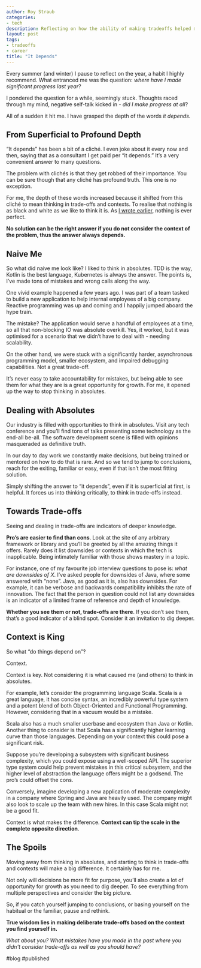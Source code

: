 ```yaml
---
author: Roy Straub
categories:
- tech
description: Reflecting on how the ability of making tradeoffs helped me become a better programmer
layout: post
tags:
- tradeoffs
- career
title: "It Depends"
---
```


Every summer (and winter) I pause to reflect on the year, a habit I highly recommend. What entranced me was the question: *where have I made significant progress last year*?

I pondered the question for a while, seemingly stuck. Thoughts raced through my mind, negative self-talk kicked in - *did I make progress at all*?

All of a sudden it hit me. I have grasped the depth of the words *it depends.*

## From Superficial to Profound Depth

“It depends” has been a bit of a cliché. I even joke about it every now and then, saying that as a consultant I get paid per “it depends.” It’s a very convenient answer to many questions.

The problem with clichés is that they get robbed of their importance. You can be sure though that any cliché has profound truth. This one is no exception.

For me, the depth of these words increased because it shifted from this cliché to mean thinking in trade-offs and contexts. To realise that nothing is as black and white as we like to think it is. As [I wrote earlier](https://rstraub.com/perfectly-imperfect-code), nothing is ever perfect. 

**No solution can be the right answer if you do not consider the context of the problem, thus the answer always depends.**

## Naive Me

So what did naive me look like? I liked to think in absolutes. TDD is the way, Kotlin is the best language, Kubernetes is always the answer. The points is, I’ve made tons of mistakes and wrong calls along the way.

One vivid example happened a few years ago. I was part of a team tasked to build a new application to help internal employees of a big company. Reactive programming was up and coming and I happily jumped aboard the hype train.

The mistake? The application would serve a handful of employees at a time, so all that non-blocking IO was absolute overkill. Yes, it worked, but it was optimised for a scenario that we didn’t have to deal with - needing scalability. 

On the other hand, we were stuck with a significantly harder, asynchronous programming model, smaller ecosystem, and impaired debugging capabilities. Not a great trade-off.

It’s never easy to take accountability for mistakes, but being able to see them for what they are is a great opportunity for growth. For me, it opened up the way to stop thinking in absolutes.

## Dealing with Absolutes

Our industry is filled with opportunities to think in absolutes. Visit any tech conference and you’ll find tons of talks presenting some technology as the end-all be-all. The software development scene is filled with opinions masqueraded as definitive truth.

In our day to day work we constantly make decisions, but being trained or mentored on how to do that is rare. And so we tend to jump to conclusions, reach for the exiting, familiar or easy, even if that isn’t the most fitting solution.

Simply shifting the answer to “it depends”, even if it is superficial at first, is helpful. It forces us into thinking critically, to think in trade-offs instead.

## Towards Trade-offs

Seeing and dealing in trade-offs are indicators of deeper knowledge.

**Pro’s are easier to find than cons**. Look at the site of any arbitrary framework or library and you’ll be greeted by all the amazing things it offers. Rarely does it list downsides or contexts in which the tech is inapplicable. Being intimately familiar with those shows mastery in a topic.

For instance, one of my favourite job interview questions to pose is: *what are downsides of X*. I’ve asked people for downsides of Java, where some answered with “none”. Java, as good as it is, also has downsides. For example, it can be verbose and backwards compatibility inhibits the rate of innovation. The fact that the person in question could not list any downsides is an indicator of a limited frame of reference and depth of knowledge.

**Whether you see them or not, trade-offs are there**. If you don’t see them, that’s a good indicator of a blind spot. Consider it an invitation to dig deeper.

## Context is King

So what “do things depend on”? 

Context.

Context is key. Not considering it is what caused me (and others) to think in absolutes.

For example, let’s consider the programming language Scala. Scala is a great language, it has concise syntax, an incredibly powerful type system and a potent blend of both Object-Oriented and Functional Programming. However, considering that in a vacuum would be a mistake.

Scala also has a much smaller userbase and ecosystem than Java or Kotlin. Another thing to consider is that Scala has a significantly higher learning curve than those languages. Depending on your context this could pose a significant risk.

Suppose you’re developing a subsystem with significant business complexity, which you could expose using a well-scoped API. The superior type system could help prevent mistakes in this critical subsystem, and the higher level of abstraction the language offers might be a godsend. The pro’s could offset the cons.

Conversely, imagine developing a new application of moderate complexity in a company where Spring and Java are heavily used. The company might also look to scale up the team with new hires. In this case Scala might not be a good fit.

Context is what makes the difference. **Context can tip the scale in the complete opposite direction**.

## The Spoils

Moving away from thinking in absolutes, and starting to think in trade-offs and contexts will make a big difference. It certainly has for me.

Not only will decisions be more fit for purpose, you’ll also create a lot of opportunity for growth as you need to dig deeper. To see everything from multiple perspectives and consider the big picture.

So, if you catch yourself jumping to conclusions, or basing yourself on the habitual or the familiar, pause and rethink.

**True wisdom lies in making deliberate trade-offs based on the context you find yourself in.**

*What about you? What mistakes have you made in the past where you didn't consider trade-offs as well as you should have?*

#blog #published


